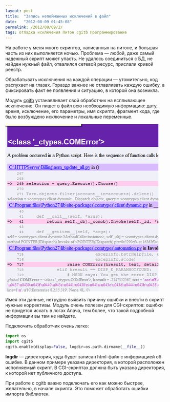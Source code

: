 ```yaml
---
layout: post
title:  "Запись непойманных исключений в файл"
date:   "2012-08-09 01:45:08"
permalink: /2012/08/09/2/
tags: отладка исключения Питон cgitb Программирование
---
```


На работе у меня много скриптов, написанных на питоне, и большая часть
из них выполняется ночью. Проблема — любой, даже самый надежный скрипт
может упасть. Не удалось соединиться с БД, не найден нужный файл,
отвалился сетевой ресурс, прислали кривой реестр.

Обрабатывать исключения на каждой операции — утомительно, код
распухает на глазах. Гораздо важнее не отлавливать каждую ошибку, а
фиксировать факт ее появления и ситуацию, в которой она возникла.

Модуль [cgitb](http://docs.python.org/library/cgitb.html)
устанавливает свой обработчик на всплывающее исключение. Он пишет в
файл всю необходимую информацию: дату, время, исключение, его
параметры, имя скрипта, фрагмент кода, где было возбуждено исключение
и локальные переменные.

![screenshot](/assets/static/dump.png)

Имея эти данные, нетрудно выявить причину ошибки и внести в скрипт
нужные коррективы. Модуль очень полезен для CGI-скриптов: ошибки не
придется искать в логах Апача, тем более, что такой подробной
информации вы там не найдете.

Подключить обработчик очень легко:

~~~ python
import os
import cgitb
cgitb.enable(display=False, logdir=os.path.dirname(__file__))
~~~

**logdir** — директория, куда будет записан html-файл с информацией об
ошибке. В данном примере указана директория, в которой расположен
исполняемый скрипт. В CGI-скриптах должна быть указана директория, к
которой нет публичного доступа.

При работе с cgitb важно подключать его как можно быстрее, желательно,
в начале скрипта. Это поможет обработать ошибки импорта библиотек.
